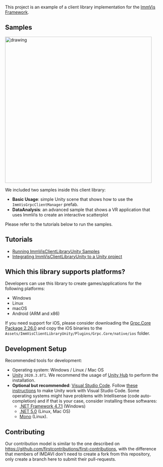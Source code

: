 This project is an example of a client library implementation for the [ImmVis Framework](https://github.com/imdavi/ImmVisServerPython).

## Samples

<img src="Imgs/DataAnalysisScreenshot.png" alt="drawing" width="480"/>

We included two samples inside this client library:

* **Basic Usage**: simple Unity scene that shows how to use the `ImmVisGrpcClientManager` prefab.
* **DataAnalysis**: an advanced sample that shows a VR application that uses ImmVis to create an interactive scatterplot

Please refer to the tutorials below to run the samples. 

## Tutorials

* [Running ImmVisClientLibraryUnity Samples](Docs/tutorial_running_samples.md)
* [Integrating ImmVisClientLibraryUnity to a Unity project](Docs/tutorial_integrating_library.md)

## Which this library supports platforms?

Developers can use this library to create games/applications for the following platforms:
- Windows
- Linux
- macOS
- Android (ARM and x86)

If you need support for iOS, please consider downloading the [Grpc.Core Package 2.26.0](https://www.nuget.org/packages/Grpc.Core/2.26.0) and copy the iOS binaries to the `Assets/ImmVisClientLibraryUnity/Plugins/Grpc.Core/native/ios` folder.

## Development Setup

Recommended tools for development:
- Operating system: Windows / Linux / Mac OS
- [Unity](https://unity.com/) `2020.3.8f1`. We recommend the usage of [Unity Hub](https://docs.unity3d.com/Manual/GettingStartedInstallingHub.html) to perform the installation.
- **Optional but recommended**: [Visual Studio Code](https://code.visualstudio.com/). Follow [these instructions](https://code.visualstudio.com/docs/other/unity) to make Unity work with Visual Studio Code. Some operating systems might have problems with Intellisense (code auto-completion) and if that is your case, consider installing these softwares: 
    - [.NET Framework 4.7.1](https://dotnet.microsoft.com/download/dotnet-framework/net471) (Windows)
    - [.NET 5.0](https://dotnet.microsoft.com/download) (Linux, Mac OS)
    - [Mono](https://www.mono-project.com/download/stable/#download-lin) (Linux).

## Contributing

Our contribution model is similar to the one described on https://github.com/firstcontributions/first-contributions, with the difference that members of IMDAVI don't need to create a fork from this repository, only create a branch here to submit their pull-requests.
